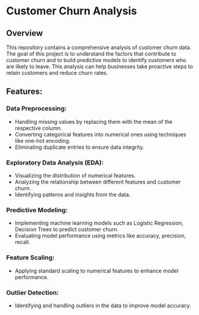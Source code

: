 # Customer Churn Analysis

## Overview
This repository contains a comprehensive analysis of customer churn data. The goal of this project is to understand the factors that contribute to customer churn and to build predictive models to identify customers who are likely to leave. This analysis can help businesses take proactive steps to retain customers and reduce churn rates.

## Features:
### Data Preprocessing:
- Handling missing values by replacing them with the mean of the respective column.
- Converting categorical features into numerical ones using techniques like one-hot encoding.
- Eliminating duplicate entries to ensure data integrity.

### Exploratory Data Analysis (EDA):
- Visualizing the distribution of numerical features.
- Analyzing the relationship between different features and customer churn.
- Identifying patterns and insights from the data.

### Predictive Modeling:
- Implementing machine learning models such as Logistic Regression, Decision Trees to predict customer churn.
- Evaluating model performance using metrics like accuracy, precision, recall.

### Feature Scaling:
- Applying standard scaling to numerical features to enhance model performance.

### Outlier Detection:
- Identifying and handling outliers in the data to improve model accuracy.
